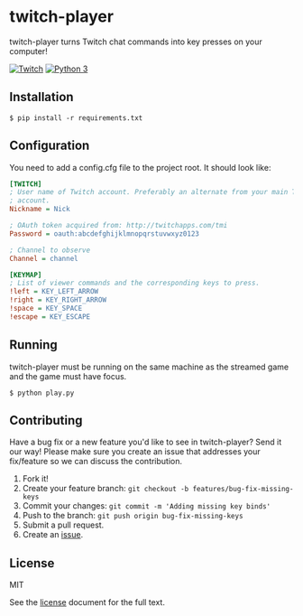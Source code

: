 # twitch-player

twitch-player turns Twitch chat commands into key presses on your computer!

[![Twitch](https://img.shields.io/badge/twitch-joshuaskelly-red.svg?colorB=4b367c)](https://www.twitch.tv/joshuaskelly) [![Python 3](https://img.shields.io/badge/python-3-blue.svg)](https://www.python.org/)

## Installation

```
$ pip install -r requirements.txt
```

## Configuration
You need to add a config.cfg file to the project root. It should look like:

```cfg
[TWITCH]
; User name of Twitch account. Preferably an alternate from your main Twitch
; account.
Nickname = Nick

; OAuth token acquired from: http://twitchapps.com/tmi
Password = oauth:abcdefghijklmnopqrstuvwxyz0123

; Channel to observe
Channel = channel

[KEYMAP]
; List of viewer commands and the corresponding keys to press.
!left = KEY_LEFT_ARROW
!right = KEY_RIGHT_ARROW
!space = KEY_SPACE
!escape = KEY_ESCAPE
```

## Running
twitch-player must be running on the same machine as the streamed game and the game must have focus.

```
$ python play.py
```

## Contributing
Have a bug fix or a new feature you'd like to see in twitch-player? Send it our way! Please make sure you create an issue that addresses your fix/feature so we can discuss the contribution.

1. Fork it!
2. Create your feature branch: `git checkout -b features/bug-fix-missing-keys`
3. Commit your changes: `git commit -m 'Adding missing key binds'`
4. Push to the branch: `git push origin bug-fix-missing-keys`
5. Submit a pull request.
6. Create an [issue](https://github.com/joshuaskelly/twitch-player/issues/new).

## License

MIT

See the [license](./LICENSE) document for the full text.